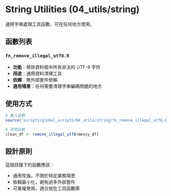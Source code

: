 # String Utilities (04_utils/string)

通用字串處理工具函數，可在任何地方使用。

## 函數列表

### `fn_remove_illegal_utf8.R`
- **功能**：移除資料框中所有非法的 UTF-8 字符
- **用途**：通用資料清理工具
- **依賴**：無外部套件依賴
- **適用場景**：任何需要清理字串編碼問題的地方

## 使用方式

```r
# 載入函數
source("scripts/global_scripts/04_utils/string/fn_remove_illegal_utf8.R")

# 使用函數
clean_df <- remove_illegal_utf8(messy_df)
```

## 設計原則

這個目錄下的函數應該：
- 通用性強，不限於特定業務場景
- 依賴最小化，避免過多外部套件
- 可重複使用，適合放在工具函數庫
